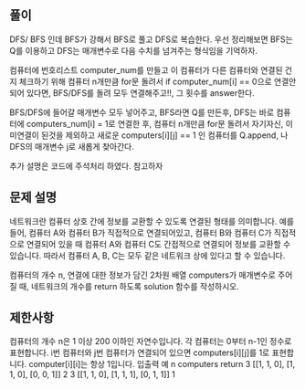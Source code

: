 ## 풀이
DFS/ BFS 인데 BFS가 강해서 BFS로 풀고 DFS로 복습한다.
우선 정리해보면 BFS는 Q를 이용하고 DFS는 매개변수로 다음 수치를 넘겨주는 형식임을 기억하자.

컴퓨터에 번호리스트 computer_num를 만들고 이 컴퓨터가 다른 컴퓨터와 연결된 건지 체크하기 위해 컴퓨터 n개만큼 for문 돌려서
if computer_num[i] == 0으로 연결안되어 있다면, BFS/DFS를 돌려 모두 연결해주고!!, 그 횟수를 answer한다.

BFS/DFS에 들어갈 매개변수 모두 넣어주고, BFS라면 Q를 만든후, DFS는 바로 컴퓨터에 computers_num[i] = 1로 연결한 후, 
컴퓨터 n개만큼 for문 돌려서 자기자신, 이미연결이 된것을 제외하고 새로운 computers[i][j] == 1 인 컴퓨터를
Q.append, 나 DFS의 매개변수 j로 새롭게 찾아간다.  

추가 설명은 코드에 주석처리 하였다. 참고하자

## 문제 설명
네트워크란 컴퓨터 상호 간에 정보를 교환할 수 있도록 연결된 형태를 의미합니다. 
예를 들어, 컴퓨터 A와 컴퓨터 B가 직접적으로 연결되어있고, 
컴퓨터 B와 컴퓨터 C가 직접적으로 연결되어 있을 때 컴퓨터 A와 컴퓨터 C도 간접적으로 연결되어 정보를 교환할 수 있습니다. 
따라서 컴퓨터 A, B, C는 모두 같은 네트워크 상에 있다고 할 수 있습니다.

컴퓨터의 개수 n, 연결에 대한 정보가 담긴 2차원 배열 computers가 매개변수로 주어질 때, 
네트워크의 개수를 return 하도록 solution 함수를 작성하시오.

## 제한사항
컴퓨터의 개수 n은 1 이상 200 이하인 자연수입니다.
각 컴퓨터는 0부터 n-1인 정수로 표현합니다.
i번 컴퓨터와 j번 컴퓨터가 연결되어 있으면 computers[i][j]를 1로 표현합니다.
computer[i][i]는 항상 1입니다.
입출력 예
n	computers	return
3	[[1, 1, 0], [1, 1, 0], [0, 0, 1]]	2
3	[[1, 1, 0], [1, 1, 1], [0, 1, 1]]	1